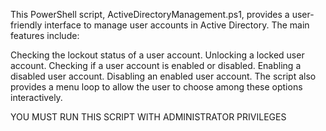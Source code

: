 This PowerShell script, ActiveDirectoryManagement.ps1, provides a user-friendly interface to manage user accounts in Active Directory. The main features include:

Checking the lockout status of a user account.
Unlocking a locked user account.
Checking if a user account is enabled or disabled.
Enabling a disabled user account.
Disabling an enabled user account.
The script also provides a menu loop to allow the user to choose among these options interactively.


YOU MUST RUN THIS SCRIPT WITH ADMINISTRATOR PRIVILEGES
